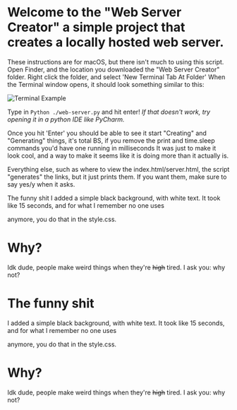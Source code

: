 # Welcome to the "Web Server Creator" a simple project that creates a locally hosted web server. 

These instructions are for macOS, but there isn't much to using this script.
Open Finder, and the location you downloaded the "Web Server Creator" folder. 
Right click the folder, and select 'New Terminal Tab At Folder'
When the Terminal window opens, it should look something similar to this: 

![Terminal Example](https://doggo.ninja/jL4qha.png)

Type in ````Python ./web-server.py```` and hit enter! 
*If that doesn't work, try opening it in a python IDE like PyCharm.*

Once you hit 'Enter' you should be able to see it start "Creating" and "Generating" things,
it's total BS, if you remove the print and time.sleep commands you'd have one running in milliseconds 
It was just to make it look cool, and a way to make it seems like it is doing more 
than it actually is. 

Everything else, such as where to view the index.html/server.html, 
the script "generates" the links, but it just prints them. If you want them, make sure to say yes/y 
when it asks.

The funny shit
I added a simple black background, with white text. It took like 15 seconds, and for what I remember no one uses
<style> [   ] </style> anymore, you do that in the style.css. 

# Why?
Idk dude, people make weird things when they're ~~high~~ tired. I ask you: why not?



# The funny shit
I added a simple black background, with white text. It took like 15 seconds, and for what I remember no one uses
<style> [   ] </style> anymore, you do that in the style.css. 


# Why?
Idk dude, people make weird things when they're ~~high~~ tired. I ask you: why not?

